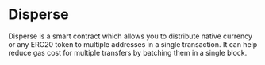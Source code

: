 # Disperse

Disperse is a smart contract which allows you to distribute native currency or any ERC20 token to multiple addresses 
in a single transaction. It can help reduce gas cost for multiple transfers by batching them in a single block.
